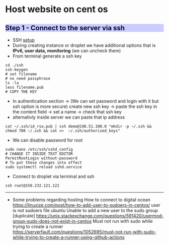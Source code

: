 # Host website on cent os

<h2 style="color:#000033; background:  #ccccff; padding: 10px auto;">Step 1 - Connect to the server via ssh</h2>

 - SSH [setup](https://www.digitalocean.com/community/tutorials/how-to-set-up-ssh-keys-2)
 - During creating instance or droplet we have additional options that is **IPv6, user data, monitoring** (we can uncheck them)
 - From terminal generate a ssh key
```
cd ./ssh
ssh-keygen
# set filename
# no need passphrase
ls -la
less filename.pub
# COPY THE KEY
```
 - In authentication section -> (We can set password and login with it but ssh option is more secure) create new ssh key -> paste the ssh key in the content field -> set a name -> check that ssh key
 - alternativly inside server we can paste that ip address
```
cat ~/.ssh/id_rsa.pub | ssh demo@198.51.100.0 "mkdir -p ~/.ssh && chmod 700 ~/.ssh && cat >>  ~/.ssh/authorized_keys"
```
 - We can disable password for root
```
sudo nano /etc/ssh/sshd_config
# CHANGE IT INSIDE TEXT EDITOR
PermitRootLogin without-password
# To put these changes into effect
sudo systemctl reload sshd.service

```
 - Connect to droplet via terminal and ssh
```
ssh root@150.232.121.122
```




<hr />

 - Some problems regarding hosting
How to connect to digital ocean
https://linuxize.com/post/how-to-add-user-to-sudoers-in-centos/
user is not sudoers file ubuntu
Unable to add a new user to the sudo group [duplicate]
https://unix.stackexchange.com/questions/591420/usermod-group-sudo-does-not-exist-in-centos
Must not run with sudo while trying to create a runner
https://serverfault.com/questions/1052695/must-not-run-with-sudo-while-trying-to-create-a-runner-using-github-actions

